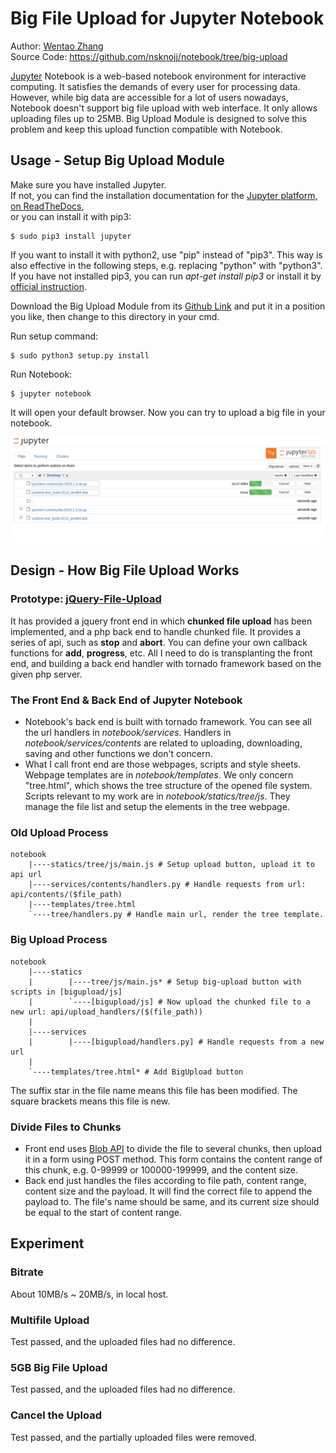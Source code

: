 # Big File Upload for Jupyter Notebook

Author: [Wentao Zhang](zwt@pku.edu.cn)  
Source Code: https://github.com/nsknojj/notebook/tree/big-upload

[Jupyter](http://jupyter.org/) Notebook is a web-based notebook environment for interactive computing. It satisfies the demands of every user for processing data. However, while big data are accessible for a lot of users nowadays, Notebook doesn't support big file upload with web interface. It only allows uploading files up to 25MB. Big Upload Module is designed to solve this problem and keep this upload function compatible with Notebook.

## Usage - Setup Big Upload Module
Make sure you have installed Jupyter.  
If not, you can find the installation documentation for the
[Jupyter platform, on ReadTheDocs](http://jupyter.readthedocs.org/en/latest/install.html),   
or you can install it with pip3:
```(python)
$ sudo pip3 install jupyter
```
If you want to install it with python2, use "pip" instead of "pip3". This way is also effective in the following steps, e.g. replacing "python" with "python3".
If you have not installed pip3, you can run *apt-get install pip3* or install it by [official instruction](https://pip.readthedocs.org/en/stable/installing/).  

Download the Big Upload Module from its [Github Link](https://github.com/nsknojj/notebook/tree/big-upload)  and put it in a position you like, then change to this directory in your cmd.  

Run setup command:
```(python)
$ sudo python3 setup.py install
```
Run Notebook:
```(python)
$ jupyter notebook
```
It will open your default browser. Now you can try to upload a big file in your notebook.    

![image](images/updemo.png)
## Design - How Big File Upload Works
### Prototype: [jQuery-File-Upload](https://github.com/blueimp/jQuery-File-Upload)
It has provided a jquery front end in which **chunked file upload** has been implemented, and a php back end to handle chunked file. It provides a series of api, such as **stop** and **abort**. You can define your own callback functions for **add**, **progress**, etc.  All I need to do is transplanting the front end, and building a back end handler with tornado framework based on the given php server.
### The Front End & Back End of Jupyter Notebook
* Notebook's back end is built with tornado framework. You can see all the url handlers in *notebook/services*. Handlers in *notebook/services/contents* are related to uploading, downloading, saving and other functions we don't concern.  
* What I call front end are those webpages, scripts and style sheets.   
Webpage templates are in *notebook/templates*. We only concern "tree.html", which shows the tree structure of the opened file system.  
Scripts relevant to my work are in *notebook/statics/tree/js*. They manage the file list and setup the elements in the tree webpage.  

### Old Upload Process
```(python)
notebook
    |----statics/tree/js/main.js # Setup upload button, upload it to api url
    |----services/contents/handlers.py # Handle requests from url: api/contents/($file_path)
    |----templates/tree.html
    `----tree/handlers.py # Handle main url, render the tree template.
```
### Big Upload Process
```(python)
notebook
    |----statics
    |        |----tree/js/main.js* # Setup big-upload button with scripts in [bigupload/js]
    |        `----[bigupload/js] # Now upload the chunked file to a new url: api/upload_handlers/($(file_path))
    |
    |----services
    |        |----[bigupload/handlers.py] # Handle requests from a new url
    |
    `----templates/tree.html* # Add BigUpload button
```
The suffix star in the file name means this file has been modified. The square brackets means this file is new.
### Divide Files to Chunks
* Front end uses [Blob API](https://developer.mozilla.org/en-US/docs/Web/API/Blob) to divide the file to several chunks, then upload it in a form using POST method. This form contains the content range of this chunk, e.g. 0-99999 or 100000-199999, and the content size.  
* Back end just handles the files according to file path, content range, content size and the payload. It will find the correct file to append the payload to. The file's name should be same, and its current size should be equal to the start of content range.

## Experiment
### Bitrate
About 10MB/s ~ 20MB/s, in local host.
### Multifile Upload
Test passed, and the uploaded files had no difference.
### 5GB Big File Upload
Test passed, and the uploaded files had no difference.
### Cancel the Upload
Test passed, and the partially uploaded files were removed.
